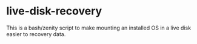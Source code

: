 # live-disk-recovery
This is a bash/zenity script to make mounting an installed OS in a live disk easier to recovery data.
